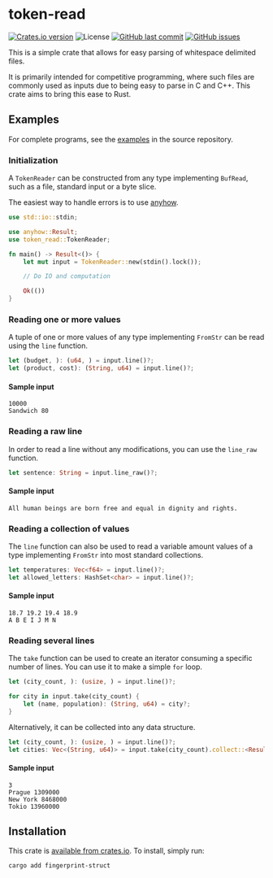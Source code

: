 # token-read

[![Crates.io version](https://img.shields.io/crates/v/token-read?style=flat-square)](https://crates.io/crates/token-read) ![License](https://img.shields.io/crates/l/token-read?style=flat-square) [![GitHub last commit](https://img.shields.io/github/last-commit/SvizelPritula/token-read?style=flat-square)](https://github.com/SvizelPritula/token-read) [![GitHub issues](https://img.shields.io/github/issues/SvizelPritula/token-read?style=flat-square)](https://github.com/SvizelPritula/token-read/issues)

This is a simple crate that allows for easy parsing of whitespace delimited files.

It is primarily intended for competitive programming, where such files are commonly used as inputs due to being easy to parse in C and C++. This crate aims to bring this ease to Rust.

## Examples

For complete programs, see the [examples](https://github.com/SvizelPritula/token-read/tree/main/examples) in the source repository.

### Initialization

A `TokenReader` can be constructed from any type implementing `BufRead`, such as a file, standard input or a byte slice.

The easiest way to handle errors is to use [anyhow](https://crates.io/crates/anyhow).

```rust
use std::io::stdin;

use anyhow::Result;
use token_read::TokenReader;

fn main() -> Result<()> {
    let mut input = TokenReader::new(stdin().lock());

    // Do IO and computation

    Ok(())
}
```

### Reading one or more values

A tuple of one or more values of any type implementing `FromStr` can be read using the `line` function.

```rust
let (budget, ): (u64, ) = input.line()?;
let (product, cost): (String, u64) = input.line()?;
```

#### Sample input

```
10000
Sandwich 80
```

### Reading a raw line

In order to read a line without any modifications, you can use the `line_raw` function.

```rust
let sentence: String = input.line_raw()?;
```

#### Sample input

```
All human beings are born free and equal in dignity and rights.
```

### Reading a collection of values

The `line` function can also be used to read a variable amount values of a type implementing `FromStr` into most standard collections.

```rust
let temperatures: Vec<f64> = input.line()?;
let allowed_letters: HashSet<char> = input.line()?;
```

#### Sample input

```
18.7 19.2 19.4 18.9
A B E I J M N
```

### Reading several lines

The `take` function can be used to create an iterator consuming a specific number of lines. You can use it to make a simple `for` loop.

```rust
let (city_count, ): (usize, ) = input.line()?;

for city in input.take(city_count) {
    let (name, population): (String, u64) = city?;
}
```

Alternatively, it can be collected into any data structure.

```rust
let (city_count, ): (usize, ) = input.line()?;
let cities: Vec<(String, u64)> = input.take(city_count).collect::<Result<_, _>>()?;
```

#### Sample input

```
3
Prague 1309000
New York 8468000
Tokio 13960000
```

## Installation

This crate is [available from crates.io](https://crates.io/crates/token-read). To install, simply run:

```sh
cargo add fingerprint-struct
```
